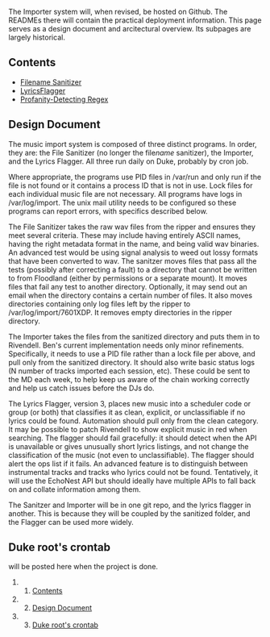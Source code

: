 The Importer system will, when revised, be hosted on Github. The READMEs
there will contain the practical deployment information. This page
serves as a design document and arcitectural overview. Its subpages are
largely historical.

Contents 
--------

-   [Filename
    Sanitizer](https://wiki.wmfo.org/Operations/Station_Architecture_Overview/Code/Automatic_CD_Import_System/Filename_Sanitizer "Operations/Station_Architecture_Overview/Code/Automatic_CD_Import_System/Filename_Sanitizer")
-   [LyricsFlagger](https://wiki.wmfo.org/Operations/Station_Architecture_Overview/Code/Automatic_CD_Import_System/LyricsChecker "Operations/Station_Architecture_Overview/Code/Automatic_CD_Import_System/LyricsChecker")
-   [Profanity-Detecting
    Regex](https://wiki.wmfo.org/Operations/Station_Architecture_Overview/Code/Automatic_CD_Import_System/Profanity-Detecting_Regex "Operations/Station_Architecture_Overview/Code/Automatic_CD_Import_System/Profanity-Detecting_Regex")

Design Document 
---------------

The music import system is composed of three distinct programs. In
order, they are: the File Sanitizer (no longer the
file*name* sanitizer), the Importer, and the Lyrics Flagger. All three
run daily on Duke, probably by cron job.

Where appropriate, the programs use PID files in /var/run and only run
if the file is not found or it contains a process ID that is not in use.
Lock files for each individual music file are not necessary. All
programs have logs in /var/log/import. The unix mail utility needs to be
configured so these programs can report errors, with specifics described
below.

The File Sanitizer takes the raw wav files from the ripper and ensures
they meet several criteria. These may include having entirely ASCII
names, having the right metadata format in the name, and being valid wav
binaries. An advanced test would be using signal analysis to weed out
lossy formats that have been converted to wav. The sanitzer moves files
that pass all the tests (possibly after correcting a fault) to a
directory that cannot be written to from Floodland (either by
permissions or a separate mount). It moves files that fail any test to
another directory. Optionally, it may send out an email when the
directory contains a certain number of files. It also moves directories
containing only log files left by the ripper to /var/log/import/7601XDP.
It removes empty directories in the ripper directory.

The Importer takes the files from the sanitized directory and puts them
in to Rivendell. Ben's current implementation needs only minor
refinements. Specifically, it needs to use a PID file rather than a lock
file per above, and pull only from the sanitized directory. It should
also write basic status logs (N number of tracks imported each session,
etc). These could be sent to the MD each week, to help keep us aware of
the chain working correctly and help us catch issues before the DJs do.

The Lyrics Flagger, version 3, places new music into a scheduler code or
group (or both) that classifies it as clean, explicit, or unclassifiable
if no lyrics could be found. Automation should pull only from the clean
category. It may be possible to patch Rivendell to show explicit music
in red when searching. The flagger should fail gracefully: it should
detect when the API is unavailable or gives unusually short lyrics
listings, and not change the classification of the music (not even to
unclassifiable). The flagger should alert the ops list if it fails. An
advanced feature is to distinguish between instrumental tracks and
tracks who lyrics could not be found. Tentatively, it will use the
EchoNest API but should ideally have multiple APIs to fall back on and
collate information among them.

The Sanitzer and Importer will be in one git repo, and the lyrics
flagger in another. This is because they will be coupled by the
sanitized folder, and the Flagger can be used more widely.

Duke root's crontab 
-------------------

will be posted here when the project is done.

1.  1. [Contents](#Contents)
2.  2. [Design Document](#Design_Document)
3.  3. [Duke root's crontab](#Duke_root's_crontab)

